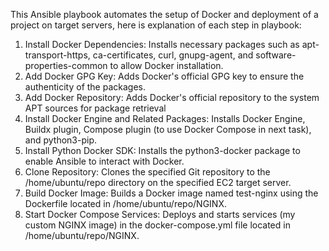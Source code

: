 ​This Ansible playbook automates the setup of Docker and deployment of a project on target servers, here is explanation of each step in playbook:
1. Install Docker Dependencies: Installs necessary packages such as apt-transport-https, ca-certificates, curl, gnupg-agent, and software-properties-common to allow Docker installation.
2. Add Docker GPG Key: Adds Docker's official GPG key to ensure the authenticity of the packages.
3. Add Docker Repository: Adds Docker's official repository to the system APT sources for package retrieval
4. Install Docker Engine and Related Packages: Installs Docker Engine, Buildx plugin, Compose plugin (to use Docker Compose in next task), and python3-pip.
5. Install Python Docker SDK: Installs the python3-docker package to enable Ansible to interact with Docker.
6. Clone Repository: Clones the specified Git repository to the /home/ubuntu/repo directory on the specified EC2 target server.
7. Build Docker Image: Builds a Docker image named test-nginx using the Dockerfile located in /home/ubuntu/repo/NGINX.
8. Start Docker Compose Services: Deploys and starts services (my custom NGINX image) in the docker-compose.yml file located in /home/ubuntu/repo/NGINX.

